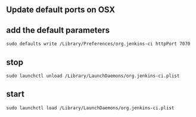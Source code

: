 
## Update default ports on OSX

## add the default parameters

```
sudo defaults write /Library/Preferences/org.jenkins-ci httpPort 7070
```

## stop

```
sudo launchctl unload /Library/LaunchDaemons/org.jenkins-ci.plist
```

## start

```
sudo launchctl load /Library/LaunchDaemons/org.jenkins-ci.plist
```